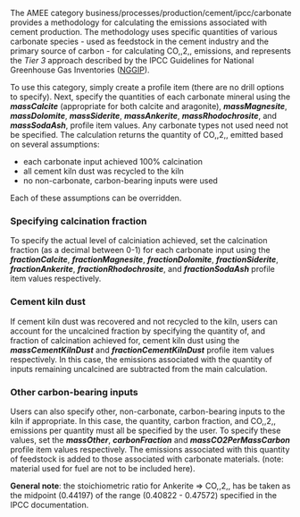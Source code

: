 The AMEE category business/processes/production/cement/ipcc/carbonate
provides a methodology for calculating the emissions associated with
cement production. The methodology uses specific quantities of various
carbonate species - used as feedstock in the cement industry and the
primary source of carbon - for calculating CO,,2,, emissions, and
represents the *Tier 3* approach described by the IPCC Guidelines for
National Greenhouse Gas Inventories
([NGGIP](http://www.ipcc-nggip.iges.or.jp/public/2006gl/vol3.html)).

To use this category, simply create a profile item (there are no drill
options to specify). Next, specify the quantities of each carbonate
mineral using the ***massCalcite*** (appropriate for both calcite and
aragonite), ***massMagnesite***, ***massDolomite***, ***massSiderite***,
***massAnkerite***, ***massRhodochrosite***, and ***massSodaAsh***,
profile item values. Any carbonate types not used need not be specified.
The calculation returns the quantity of CO,,2,, emitted based on several
assumptions:

  - each carbonate input achieved 100% calcination
  - all cement kiln dust was recycled to the kiln
  - no non-carbonate, carbon-bearing inputs were used

Each of these assumptions can be overridden.

### Specifying calcination fraction

To specify the actual level of calciniation achieved, set the
calcination fraction (as a decimal between 0-1) for each carbonate input
using the ***fractionCalcite***, ***fractionMagnesite***,
***fractionDolomite***, ***fractionSiderite***, ***fractionAnkerite***,
***fractionRhodochrosite***, and ***fractionSodaAsh*** profile item
values respectively.

### Cement kiln dust

If cement kiln dust was recovered and not recycled to the kiln, users
can account for the uncalcined fraction by specifying the quantity of,
and fraction of calcination achieved for, cement kiln dust using the
***massCementKilnDust*** and ***fractionCementKilnDust*** profile item
values respectively. In this case, the emissions associated with the
quantity of inputs remaining uncalcined are subtracted from the main
calculation.

### Other carbon-bearing inputs

Users can also specify other, non-carbonate, carbon-bearing inputs to
the kiln if appropriate. In this case, the quantity, carbon fraction,
and CO,,2,, emissions per quantity must all be specified by the user. To
specify these values, set the ***massOther***, ***carbonFraction*** and
***massCO2PerMassCarbon*** profile item values respectively. The
emissions associated with this quantity of feedstock is added to those
associated with carbonate materials. (note: material used for fuel are
not to be included here).

**General note**: the stoichiometric ratio for Ankerite =\> CO,,2,, has
be taken as the midpoint (0.44197) of the range (0.40822 - 0.47572)
specified in the IPCC documentation.
